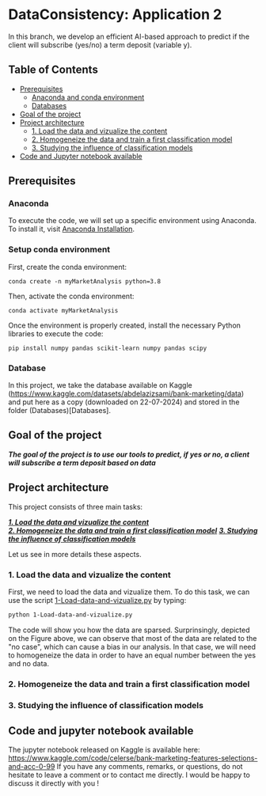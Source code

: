 # DataConsistency: Application 2

In this branch, we develop an efficient AI-based approach to predict if the client will subscribe (yes/no) a term deposit (variable y).

## Table of Contents
- [Prerequisites](#prerequisites)
  - [Anaconda and conda environment](#anaconda-and-conda-environment)
  - [Databases](#databases)
- [Goal of the project](#goal-of-the-project)
- [Project architecture](#project-architecture)
  - [1. Load the data and vizualize the content](#1-load-the-data-and-vizualize-the-content)  
  - [2. Homogeneize the data and train a first classification model](#2-homogeneize-the-data-and-train-a-first-classification-model) 
  - [3. Studying the influence of classification models](#3-studying-the-influence-of-classification-models)  
- [Code and Jupyter notebook available](#code-and-jupyter-notebook-available)

## Prerequisites

### Anaconda

To execute the code, we will set up a specific environment using Anaconda. To install it, visit [Anaconda Installation](https://docs.anaconda.com/free/anaconda/install/).

### Setup conda environment

First, create the conda environment:
```
conda create -n myMarketAnalysis python=3.8
```

Then, activate the conda environment:
```
conda activate myMarketAnalysis
```

Once the environment is properly created, install the necessary Python libraries to execute the code:
```
pip install numpy pandas scikit-learn numpy pandas scipy
```

### Database

In this project, we take the database available on Kaggle (https://www.kaggle.com/datasets/abdelazizsami/bank-marketing/data) and put here as a copy (downloaded on 22-07-2024) and stored in the folder (Databases)[Databases]. 

## Goal of the project

***The goal of the project is to use our tools to predict, if yes or no, a client will subscribe a term deposit based on data*** 

## Project architecture

This project consists of three main tasks:

[***1. Load the data and vizualize the content***](#1-load-the-data-and-vizualize-the-content)  
[***2. Homogeneize the data and train a first classification model***](#2-homogeneize-the-data-and-train-a-first-classification-model) 
[***3. Studying the influence of classification models***](#3-studying-the-influence-of-classification-models)  

Let us see in more details these aspects.

### 1. Load the data and vizualize the content

First, we need to load the data and vizualize them. To do this task, we can use the script [1-Load-data-and-vizualize.py](1-Load-data-and-vizualize.py) by typing:

```bash
python 1-Load-data-and-vizualize.py
```

The code will show you how the data are sparsed. Surprinsingly, depicted on the Figure above, we can observe that most of the data are related to the "no case", which can cause a bias in our analysis. In that case, we will need to homogeneize the data in order to have an equal number between the yes and no data.

### 2. Homogeneize the data and train a first classification model

### 3. Studying the influence of classification models

## Code and jupyter notebook available

The jupyter notebook released on Kaggle is available here: https://www.kaggle.com/code/celerse/bank-marketing-features-selections-and-acc-0-99
If you have any comments, remarks, or questions, do not hesitate to leave a comment or to contact me directly. I would be happy to discuss it directly with you !


